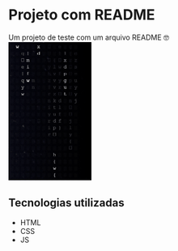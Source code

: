 # Projeto com README
Um projeto de teste com um arquivo README 🤓
<br>
<img src="./tela.gif" alt="gif de números caindo igual matrix">

## Tecnologias utilizadas
- HTML
- CSS
- JS


